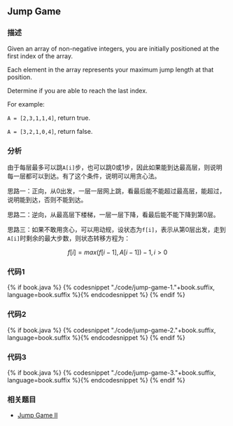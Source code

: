 ## Jump Game


### 描述

Given an array of non-negative integers, you are initially positioned at the first index of the array.

Each element in the array represents your maximum jump length at that position.

Determine if you are able to reach the last index.

For example:

`A = [2,3,1,1,4]`, return true.

`A = [3,2,1,0,4]`, return false.


### 分析

由于每层最多可以跳`A[i]`步，也可以跳0或1步，因此如果能到达最高层，则说明每一层都可以到达。有了这个条件，说明可以用贪心法。

思路一：正向，从0出发，一层一层网上跳，看最后能不能超过最高层，能超过，说明能到达，否则不能到达。

思路二：逆向，从最高层下楼梯，一层一层下降，看最后能不能下降到第0层。

思路三：如果不敢用贪心，可以用动规，设状态为`f[i]`，表示从第0层出发，走到`A[i]`时剩余的最大步数，则状态转移方程为：

$$
f[i] = max(f[i-1], A[i-1])-1, i > 0
$$


### 代码1

{% if book.java %}
{% codesnippet "./code/jump-game-1."+book.suffix, language=book.suffix %}{% endcodesnippet %}
{% endif %}


### 代码2

{% if book.java %}
{% codesnippet "./code/jump-game-2."+book.suffix, language=book.suffix %}{% endcodesnippet %}
{% endif %}


### 代码3

{% if book.java %}
{% codesnippet "./code/jump-game-3."+book.suffix, language=book.suffix %}{% endcodesnippet %}
{% endif %}

### 相关题目

* [Jump Game II ](jump-game-ii.md)
